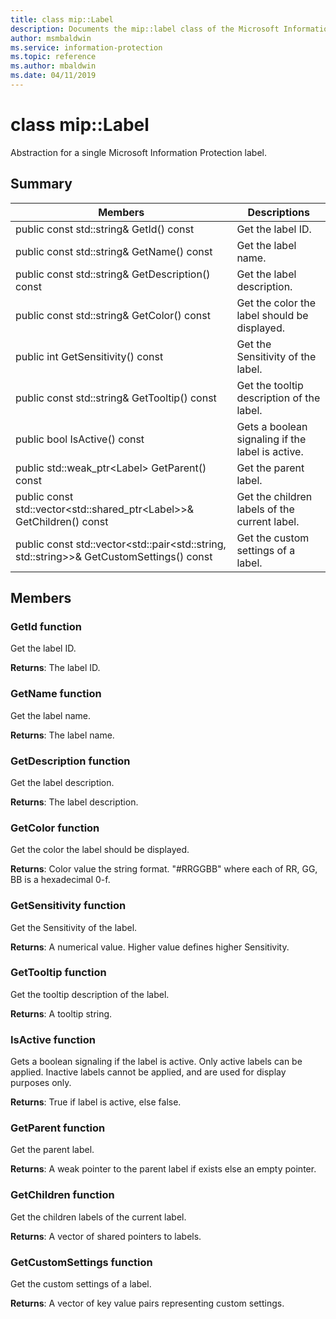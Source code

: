 ```yaml
---
title: class mip::Label 
description: Documents the mip::label class of the Microsoft Information Protection (MIP) SDK.
author: msmbaldwin
ms.service: information-protection
ms.topic: reference
ms.author: mbaldwin
ms.date: 04/11/2019
---
```


# class mip::Label 
Abstraction for a single Microsoft Information Protection label.
  
## Summary
 Members                        | Descriptions                                
--------------------------------|---------------------------------------------
public const std::string& GetId() const  |  Get the label ID.
public const std::string& GetName() const  |  Get the label name.
public const std::string& GetDescription() const  |  Get the label description.
public const std::string& GetColor() const  |  Get the color the label should be displayed.
public int GetSensitivity() const  |  Get the Sensitivity of the label.
public const std::string& GetTooltip() const  |  Get the tooltip description of the label.
public bool IsActive() const  |  Gets a boolean signaling if the label is active.
public std::weak_ptr\<Label\> GetParent() const  |  Get the parent label.
public const std::vector\<std::shared_ptr\<Label\>\>& GetChildren() const  |  Get the children labels of the current label.
public const std::vector\<std::pair\<std::string, std::string\>\>& GetCustomSettings() const  |  Get the custom settings of a label.
  
## Members
  
### GetId function
Get the label ID.

  
**Returns**: The label ID.
  
### GetName function
Get the label name.

  
**Returns**: The label name.
  
### GetDescription function
Get the label description.

  
**Returns**: The label description.
  
### GetColor function
Get the color the label should be displayed.

  
**Returns**: Color value the string format. "#RRGGBB" where each of RR, GG, BB is a hexadecimal 0-f.
  
### GetSensitivity function
Get the Sensitivity of the label.

  
**Returns**: A numerical value. Higher value defines higher Sensitivity.
  
### GetTooltip function
Get the tooltip description of the label.

  
**Returns**: A tooltip string.
  
### IsActive function
Gets a boolean signaling if the label is active.
Only active labels can be applied. Inactive labels cannot be applied, and are used for display purposes only. 

  
**Returns**: True if label is active, else false.
  
### GetParent function
Get the parent label.

  
**Returns**: A weak pointer to the parent label if exists else an empty pointer.
  
### GetChildren function
Get the children labels of the current label.

  
**Returns**: A vector of shared pointers to labels.
  
### GetCustomSettings function
Get the custom settings of a label.

  
**Returns**: A vector of key value pairs representing custom settings.